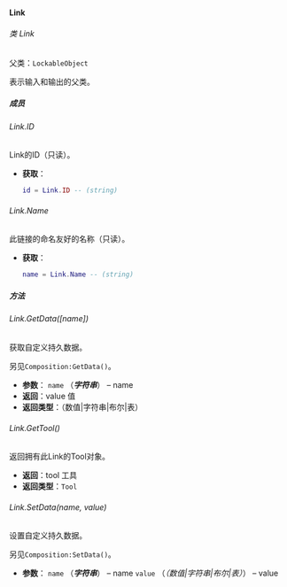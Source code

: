#### Link

###### 类 Link

父类：`LockableObject`

表示输入和输出的父类。

##### 成员

###### Link.ID

Link的ID（只读）。

- <b>获取</b>：
  
  ```lua
  id = Link.ID -- (string)
  ```

###### Link.Name

此链接的命名友好的名称（只读）。

- <b>获取</b>：
  
  ```lua
  name = Link.Name -- (string)
  ```

##### 方法

###### Link.GetData([*name*])

获取自定义持久数据。

另见`Composition:GetData()`。

- <b>参数</b>：
  `name` （***字符串***） – name
- <b>返回</b>：value 值
- <b>返回类型</b>：（数值|字符串|布尔|表）

###### Link.GetTool()

返回拥有此Link的Tool对象。

- <b>返回</b>：tool 工具
- <b>返回类型</b>：`Tool`

###### Link.SetData(*name*, *value*)

设置自定义持久数据。

另见`Composition:SetData()`。

- <b>参数</b>：
  `name` （***字符串***） – name
  `value` （*（数值|字符串|布尔|表）*） – value


